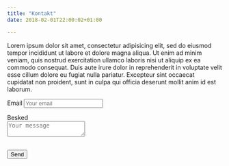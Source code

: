 ```yaml
---
title: "Kontakt"
date: 2018-02-01T22:00:02+01:00

---
```

Lorem ipsum dolor sit amet, consectetur adipisicing elit, sed do eiusmod tempor incididunt ut labore et dolore magna aliqua. Ut enim ad minim veniam, quis nostrud exercitation ullamco laboris nisi ut aliquip ex ea commodo consequat. Duis aute irure dolor in reprehenderit in voluptate velit esse cillum dolore eu fugiat nulla pariatur. Excepteur sint occaecat cupidatat non proident, sunt in culpa qui officia deserunt mollit anim id est laborum.

<form method="POST" action="https://formspree.io/andd@kea.dk">
Email <input type="email" name="email" placeholder="Your email"><br>

  Besked <br><textarea name="message" placeholder="Your message"></textarea>

  <br>        <button type="submit">Send</button>
</form>
